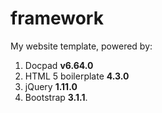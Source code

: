 framework
=========

My website template, powered by:

1. Docpad **v6.64.0**
1. HTML 5 boilerplate **4.3.0**
1. jQuery **1.11.0**
1. Bootstrap **3.1.1**.
